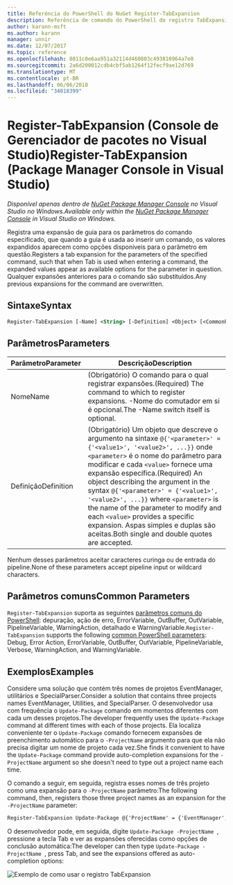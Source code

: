 ```yaml
---
title: Referência do PowerShell do NuGet Register-TabExpansion
description: Referência de comando do PowerShell do registro TabExpansion no Console do Gerenciador de pacotes do NuGet no Visual Studio.
author: karann-msft
ms.author: karann
manager: unnir
ms.date: 12/07/2017
ms.topic: reference
ms.openlocfilehash: 8011c0e6aa951a32114d460803c493810964a7e0
ms.sourcegitcommit: 2a6d200012cdb4cbf5ab1264f12fecf9ae12d769
ms.translationtype: MT
ms.contentlocale: pt-BR
ms.lasthandoff: 06/06/2018
ms.locfileid: "34818399"
---
```

# <a name="register-tabexpansion-package-manager-console-in-visual-studio"></a><span data-ttu-id="25aad-103">Register-TabExpansion (Console de Gerenciador de pacotes no Visual Studio)</span><span class="sxs-lookup"><span data-stu-id="25aad-103">Register-TabExpansion (Package Manager Console in Visual Studio)</span></span>

<span data-ttu-id="25aad-104">*Disponível apenas dentro de [NuGet Package Manager Console](package-manager-console.md) no Visual Studio no Windows.*</span><span class="sxs-lookup"><span data-stu-id="25aad-104">*Available only within the [NuGet Package Manager Console](package-manager-console.md) in Visual Studio on Windows.*</span></span>

<span data-ttu-id="25aad-105">Registra uma expansão de guia para os parâmetros do comando especificado, que quando a guia é usada ao inserir um comando, os valores expandidos aparecem como opções disponíveis para o parâmetro em questão.</span><span class="sxs-lookup"><span data-stu-id="25aad-105">Registers a tab expansion for the parameters of the specified command, such that when Tab is used when entering a command, the expanded values appear as available options for the parameter in question.</span></span> <span data-ttu-id="25aad-106">Qualquer expansões anteriores para o comando são substituídos.</span><span class="sxs-lookup"><span data-stu-id="25aad-106">Any previous expansions for the command are overwritten.</span></span>

## <a name="syntax"></a><span data-ttu-id="25aad-107">Sintaxe</span><span class="sxs-lookup"><span data-stu-id="25aad-107">Syntax</span></span>

```ps
Register-TabExpansion [-Name] <String> [-Definition] <Object> [<CommonParameters>]
```

## <a name="parameters"></a><span data-ttu-id="25aad-108">Parâmetros</span><span class="sxs-lookup"><span data-stu-id="25aad-108">Parameters</span></span>

| <span data-ttu-id="25aad-109">Parâmetro</span><span class="sxs-lookup"><span data-stu-id="25aad-109">Parameter</span></span> | <span data-ttu-id="25aad-110">Descrição</span><span class="sxs-lookup"><span data-stu-id="25aad-110">Description</span></span> |
| --- | --- |
| <span data-ttu-id="25aad-111">Nome</span><span class="sxs-lookup"><span data-stu-id="25aad-111">Name</span></span> | <span data-ttu-id="25aad-112">(Obrigatório) O comando para o qual registrar expansões.</span><span class="sxs-lookup"><span data-stu-id="25aad-112">(Required) The command to which to register expansions.</span></span> <span data-ttu-id="25aad-113">-Nome do comutador em si é opcional.</span><span class="sxs-lookup"><span data-stu-id="25aad-113">The -Name switch itself is optional.</span></span> |
| <span data-ttu-id="25aad-114">Definição</span><span class="sxs-lookup"><span data-stu-id="25aad-114">Definition</span></span> | <span data-ttu-id="25aad-115">(Obrigatório) Um objeto que descreve o argumento na sintaxe `@{'<parameter>' = {'<value1>', '<value2>', ...}}` onde `<parameter>` é o nome do parâmetro para modificar e cada `<value>` fornece uma expansão específica.</span><span class="sxs-lookup"><span data-stu-id="25aad-115">(Required) An object describing the argument in the syntax `@{'<parameter>' = {'<value1>', '<value2>', ...}}` where `<parameter>` is the name of the parameter to modify and each `<value>` provides a specific expansion.</span></span> <span data-ttu-id="25aad-116">Aspas simples e duplas são aceitas.</span><span class="sxs-lookup"><span data-stu-id="25aad-116">Both single and double quotes are accepted.</span></span> |

<span data-ttu-id="25aad-117">Nenhum desses parâmetros aceitar caracteres curinga ou de entrada do pipeline.</span><span class="sxs-lookup"><span data-stu-id="25aad-117">None of these parameters accept pipeline input or wildcard characters.</span></span>

## <a name="common-parameters"></a><span data-ttu-id="25aad-118">Parâmetros comuns</span><span class="sxs-lookup"><span data-stu-id="25aad-118">Common Parameters</span></span>

<span data-ttu-id="25aad-119">`Register-TabExpansion` suporta as seguintes [parâmetros comuns do PowerShell](http://go.microsoft.com/fwlink/?LinkID=113216): depuração, ação de erro, ErrorVariable, OutBuffer, OutVariable, PipelineVariable, WarningAction, detalhado e WarningVariable.</span><span class="sxs-lookup"><span data-stu-id="25aad-119">`Register-TabExpansion` supports the following [common PowerShell parameters](http://go.microsoft.com/fwlink/?LinkID=113216): Debug, Error Action, ErrorVariable, OutBuffer, OutVariable, PipelineVariable, Verbose, WarningAction, and WarningVariable.</span></span>

## <a name="examples"></a><span data-ttu-id="25aad-120">Exemplos</span><span class="sxs-lookup"><span data-stu-id="25aad-120">Examples</span></span>

<span data-ttu-id="25aad-121">Considere uma solução que contém três nomes de projetos EventManager, utilitários e SpecialParser.</span><span class="sxs-lookup"><span data-stu-id="25aad-121">Consider a solution that contains three projects names EventManager, Utilities, and SpecialParser.</span></span> <span data-ttu-id="25aad-122">O desenvolvedor usa com frequência o `Update-Package` comando em momentos diferentes com cada um desses projetos.</span><span class="sxs-lookup"><span data-stu-id="25aad-122">The developer frequently uses the `Update-Package` command at different times with each of those projects.</span></span> <span data-ttu-id="25aad-123">Ela localiza conveniente ter o `Update-Package` comando fornecem expansões de preenchimento automático para o `-ProjectName` argumento para que ela não precisa digitar um nome de projeto cada vez.</span><span class="sxs-lookup"><span data-stu-id="25aad-123">She finds it convenient to have the `Update-Package` command provide auto-completion expansions for the `-ProjectName` argument so she doesn't need to type out a project name each time.</span></span> 

<span data-ttu-id="25aad-124">O comando a seguir, em seguida, registra esses nomes de três projeto como uma expansão para o `-ProjectName` parâmetro:</span><span class="sxs-lookup"><span data-stu-id="25aad-124">The following command, then, registers those three project names as an expansion for the `-ProjectName` parameter:</span></span>

```ps
Register-TabExpansion Update-Package @{'ProjectName' = {'EventManager', 'Utilities', 'SpecialParser'}}    
```

<span data-ttu-id="25aad-125">O desenvolvedor pode, em seguida, digite `Update-Package -ProjectName `, pressione a tecla Tab e ver as expansões oferecidas como opções de conclusão automática:</span><span class="sxs-lookup"><span data-stu-id="25aad-125">The developer can then type `Update-Package -ProjectName `, press Tab, and see the expansions offered as auto-completion options:</span></span>

![Exemplo de como usar o registro TabExpansion](media/Register-TabExpansion-Example.png)
